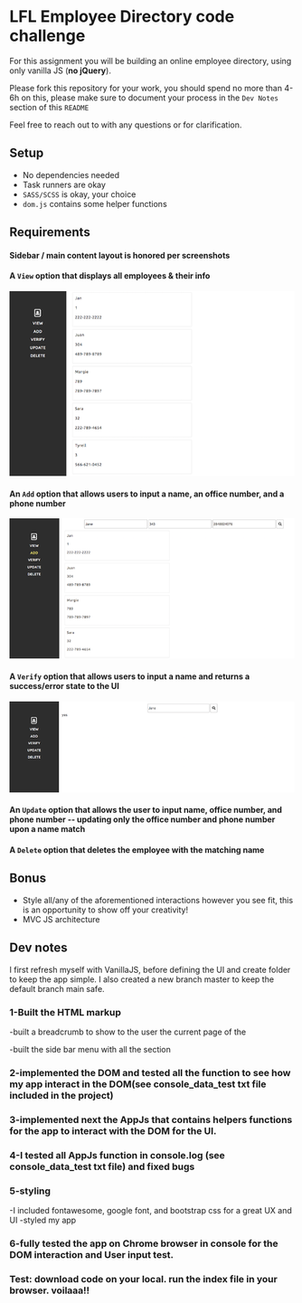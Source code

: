# LFL Employee Directory code challenge

For this assignment you will be building an online employee directory, using only vanilla JS (**no jQuery**).

Please fork this repository for your work, you should spend no more than 4-6h on this, please make sure to document your process in the `Dev Notes` section of this `README`

Feel free to reach out to with any questions or for clarification.

## Setup
- No dependencies needed
- Task runners are okay
- `SASS/SCSS` is okay, your choice
- `dom.js` contains some helper functions

## Requirements
#### Sidebar / main content layout is honored per screenshots

#### A `View` option that displays all employees & their info

![view](images/print.png)

#### An `Add` option that allows users to input a name, an office number, and a phone number

![add](images/add.png)

#### A `Verify` option that allows users to input a name and returns a success/error state to the UI

![verify](images/verify.png)

#### An `Update` option that allows the user to input name, office number, and phone number -- updating only the office number and phone number upon a name match

#### A `Delete` option that deletes the employee with the matching name

## Bonus
- Style all/any of the aforementioned interactions however you see fit, this is an opportunity to show off your creativity!
- MVC JS architecture

## Dev notes
I first refresh myself with VanillaJS, before defining the UI and create folder to keep the app simple. 
I also created a new branch master to keep the default branch main safe.  

### 1-Built the HTML markup
 -built a breadcrumb to show to the user the current page of the  
 
 -built the side bar menu with all the section  
 
### 2-implemented the DOM and tested all the function to see how my app interact in the DOM(see console_data_test txt file included in the project)  

### 3-implemented next the AppJs that contains helpers functions for the app to interact with the  DOM for the UI.  

### 4-I tested all AppJs function in console.log  (see console_data_test txt file) and fixed bugs 

### 5-styling
-I included fontawesome, google font, and bootstrap css for a great UX and UI
-styled my app  

### 6-fully tested the app on Chrome browser in console for the DOM interaction and User input test.  
### Test: download code on your local. run the index file in your browser. voilaaa!!
